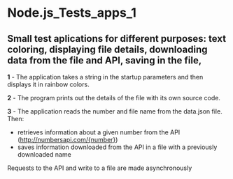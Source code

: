 # Node.js_Tests_apps_1

## Small test aplications for different purposes: text coloring, displaying file details, downloading data from the file and API, saving in the file, 


**1** - The application takes a string in the startup parameters and then displays it in rainbow colors.

**2** - The program prints out the details of the file with its own source code.

**3** - The application reads the number and file name from the data.json file. Then:

  - retrieves information about a given number from the API (http://numbersapi.com/{number})
  - saves information downloaded from the API in a file with a previously downloaded name

Requests to the API and write to a file are made asynchronously
